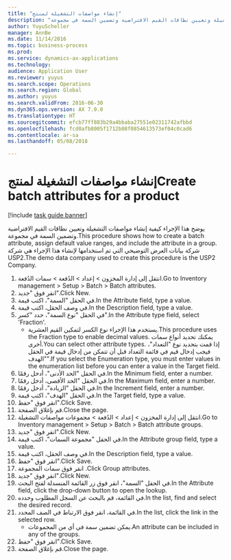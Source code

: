 ```yaml
--- 
title: "إنشاء مواصفات التشغيلة لمنتج"
description: "يوضح هذا الإجراء كيفية إنشاء مواصفات التشغيلة وتعيين نطاقات القيم الافتراضية وتضمين السمة في مجموعة."
author: YuyuScheller
manager: AnnBe
ms.date: 11/14/2016
ms.topic: business-process
ms.prod: 
ms.service: dynamics-ax-applications
ms.technology: 
audience: Application User
ms.reviewer: yuyus
ms.search.scope: Operations
ms.search.region: Global
ms.author: yuyus
ms.search.validFrom: 2016-06-30
ms.dyn365.ops.version: AX 7.0.0
ms.translationtype: HT
ms.sourcegitcommit: efcb77ff883b29a4bbaba27551e02311742afbbd
ms.openlocfilehash: fcd0afb8005f1712b08f0854613573ef04c0cad6
ms.contentlocale: ar-sa
ms.lasthandoff: 05/08/2018

---
```

# <a name="create-batch-attributes-for-a-product"></a><span data-ttu-id="1300b-103">إنشاء مواصفات التشغيلة لمنتج</span><span class="sxs-lookup"><span data-stu-id="1300b-103">Create batch attributes for a product</span></span>

[!include [task guide banner](../../includes/task-guide-banner.md)]

<span data-ttu-id="1300b-104">يوضح هذا الإجراء كيفية إنشاء مواصفات التشغيلة وتعيين نطاقات القيم الافتراضية وتضمين السمة في مجموعة.</span><span class="sxs-lookup"><span data-stu-id="1300b-104">This procedure shows how to create a batch attribute, assign default value ranges, and include the attribute in a group.</span></span> <span data-ttu-id="1300b-105">شركة بيانات العرض التوضيحي التي تم استخدامها لإنشاء هذا الإجراء هي شركة USP2.</span><span class="sxs-lookup"><span data-stu-id="1300b-105">The demo data company used to create this procedure is the USP2 Company.</span></span>

1. <span data-ttu-id="1300b-106">انتقل إلى إدارة المخزون > إعداد > الدُفعة‬‬ > سمات الدُفعة‬.</span><span class="sxs-lookup"><span data-stu-id="1300b-106">Go to Inventory management > Setup > Batch > Batch attributes.</span></span>
2. <span data-ttu-id="1300b-107">انقر فوق "جديد".</span><span class="sxs-lookup"><span data-stu-id="1300b-107">Click New.</span></span>
3. <span data-ttu-id="1300b-108">في الحقل "السمة"، اكتب قيمة.</span><span class="sxs-lookup"><span data-stu-id="1300b-108">In the Attribute field, type a value.</span></span>
4. <span data-ttu-id="1300b-109">في وصف الحقل، اكتب قيمة.</span><span class="sxs-lookup"><span data-stu-id="1300b-109">In the Description field, type a value.</span></span>
5. <span data-ttu-id="1300b-110">في الحقل "نوع السمة"، حدد "كسر‬".</span><span class="sxs-lookup"><span data-stu-id="1300b-110">In the Attribute type field, select 'Fraction'.</span></span>
    * <span data-ttu-id="1300b-111">يستخدم هذا الإجراء نوع الكسر لتمكين القيم العشرية.</span><span class="sxs-lookup"><span data-stu-id="1300b-111">This procedure uses the Fraction type to enable decimal values.</span></span> <span data-ttu-id="1300b-112">يمكنك تحديد أنواع سمات أخرى.</span><span class="sxs-lookup"><span data-stu-id="1300b-112">You can select other attribute types.</span></span> <span data-ttu-id="1300b-113">إذا قمت بتحديد نوع "التعداد"، فيجب إدخال قيم في قائمة التعداد قبل أن تتمكن من إدخال قيمة في الحقل "الهدف".</span><span class="sxs-lookup"><span data-stu-id="1300b-113">If you select the Enumeration type, you must enter values in the enumeration list before you can enter a value in the Target field.</span></span>  
6. <span data-ttu-id="1300b-114">في الحقل "الحد الأدنى‬"، أدخل رقمًا.</span><span class="sxs-lookup"><span data-stu-id="1300b-114">In the Minimum field, enter a number.</span></span>
7. <span data-ttu-id="1300b-115">في الحقل "الحد الأقصى، أدخل رقمًا.</span><span class="sxs-lookup"><span data-stu-id="1300b-115">In the Maximum field, enter a number.</span></span>
8. <span data-ttu-id="1300b-116">في الحقل "الزيادة‬"، أدخل رقمًا.</span><span class="sxs-lookup"><span data-stu-id="1300b-116">In the Increment field, enter a number.</span></span>
9. <span data-ttu-id="1300b-117">في الحقل "الهدف"، اكتب قيمة.</span><span class="sxs-lookup"><span data-stu-id="1300b-117">In the Target field, type a value.</span></span>
10. <span data-ttu-id="1300b-118">انقر فوق "حفظ".</span><span class="sxs-lookup"><span data-stu-id="1300b-118">Click Save.</span></span>
11. <span data-ttu-id="1300b-119">قم بإغلاق الصفحة.</span><span class="sxs-lookup"><span data-stu-id="1300b-119">Close the page.</span></span>
12. <span data-ttu-id="1300b-120">انتقل إلى إدارة المخزون > إعداد > الدُفعة‬‬ > مجموعات مواصفات التشغيلة‬.‬</span><span class="sxs-lookup"><span data-stu-id="1300b-120">Go to Inventory management > Setup > Batch > Batch attribute groups.</span></span>
13. <span data-ttu-id="1300b-121">انقر فوق "جديد".</span><span class="sxs-lookup"><span data-stu-id="1300b-121">Click New.</span></span>
14. <span data-ttu-id="1300b-122">في الحقل "مجموعة السمات‬"، اكتب قيمة.</span><span class="sxs-lookup"><span data-stu-id="1300b-122">In the Attribute group field, type a value.</span></span>
15. <span data-ttu-id="1300b-123">في وصف الحقل، اكتب قيمة.</span><span class="sxs-lookup"><span data-stu-id="1300b-123">In the Description field, type a value.</span></span>
16. <span data-ttu-id="1300b-124">انقر فوق "حفظ".</span><span class="sxs-lookup"><span data-stu-id="1300b-124">Click Save.</span></span>
17. <span data-ttu-id="1300b-125">انقر فوق سمات المجموعة .</span><span class="sxs-lookup"><span data-stu-id="1300b-125">Click Group attributes.</span></span>
18. <span data-ttu-id="1300b-126">انقر فوق "جديد".</span><span class="sxs-lookup"><span data-stu-id="1300b-126">Click New.</span></span>
19. <span data-ttu-id="1300b-127">في الحقل "السمة"، انقر فوق زر القائمة المنسدلة لفتح البحث.</span><span class="sxs-lookup"><span data-stu-id="1300b-127">In the Attribute field, click the drop-down button to open the lookup.</span></span>
20. <span data-ttu-id="1300b-128">في القائمة، قم بالبحث عن السجل المطلوب وحدده.</span><span class="sxs-lookup"><span data-stu-id="1300b-128">In the list, find and select the desired record.</span></span>
21. <span data-ttu-id="1300b-129">في القائمة، انقر فوق الارتباط في الصف المحدد.</span><span class="sxs-lookup"><span data-stu-id="1300b-129">In the list, click the link in the selected row.</span></span>
    * <span data-ttu-id="1300b-130">يمكن تضمين سمة في أي من المجموعات.</span><span class="sxs-lookup"><span data-stu-id="1300b-130">An attribute can be included in any of the groups.</span></span>  
22. <span data-ttu-id="1300b-131">انقر فوق "حفظ".</span><span class="sxs-lookup"><span data-stu-id="1300b-131">Click Save.</span></span>
23. <span data-ttu-id="1300b-132">قم بإغلاق الصفحة.</span><span class="sxs-lookup"><span data-stu-id="1300b-132">Close the page.</span></span>


